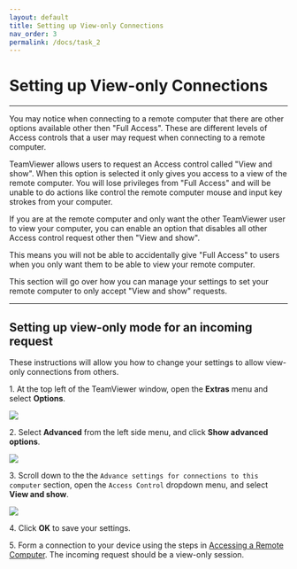```yaml
---
layout: default
title: Setting up View-only Connections
nav_order: 3
permalink: /docs/task_2
---
```


# Setting up View-only Connections

---

You may notice when connecting to a remote computer that there are other options available other then "Full Access". These are different levels of Access controls that a user may request when connecting to a remote computer.

TeamViewer allows users to request an Access control called "View and show". When this option is selected it only gives you access to a view of the remote computer. You will lose privileges from "Full Access" and will be unable to do actions like control the remote computer mouse and input key strokes from your computer.

If you are at the remote computer and only want the other TeamViewer user to view your computer, you can enable an option that disables all other Access control request other then "View and show". 

This means you will not be able to accidentally give "Full Access" to users when you only want them to be able to view your remote computer.

This section will go over how you can manage your settings to set your remote computer to only accept "View and show" requests.

---

## Setting up view-only mode for an incoming request

These instructions will allow you how to change your settings to allow view-only connections from others.

1\. At the top left of the TeamViewer window, open the **Extras** menu and select **Options**. 

![](https://github.com/bduong4/teamviewer-basics/blob/gh-pages/assets/images/task_2_image_1.png?raw=true)

2\. Select **Advanced** from the left side menu, and click **Show advanced options**.

![](https://github.com/bduong4/teamviewer-basics/blob/gh-pages/assets/images/task_2_image_2.png?raw=true)

3\. Scroll down to the the `Advance settings for connections to this computer` section, open the `Access Control` dropdown menu, and select **View and show**.

![](https://github.com/bduong4/teamviewer-basics/blob/gh-pages/assets/images/task_2_image_3.png?raw=true)

4\. Click **OK** to save your settings.

5\. Form a connection to your device using the steps in [Accessing a Remote Computer](https://bduong4.github.io/just-the-docs/docs/task_1/). The incoming request should be a view-only session.

